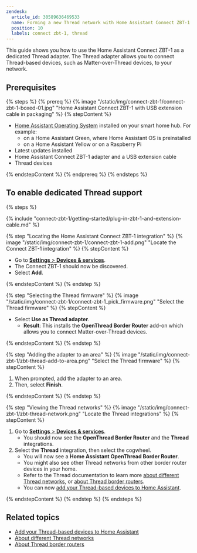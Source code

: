 ```yaml
---
zendesk:
  article_id: 30589636469533
  name: Forming a new Thread network with Home Assistant Connect ZBT-1
  position: 10
  labels: connect zbt-1, thread
---
```


This guide shows you how to use the Home Assistant Connect&nbsp;ZBT-1 as a dedicated Thread adapter. The Thread adapter allows you to connect Thread-based devices, such as Matter-over-Thread devices, to your network.

## Prerequisites

{% steps %}
{% prereq %}
{% image "/static/img/connect-zbt-1/connect-zbt-1-boxed-01.jpg" "Home Assistant Connect ZBT-1 with USB extension cable in packaging" %}
{% stepContent %}

- [Home Assistant Operating System](https://www.home-assistant.io/docs/glossary/#home-assistant-operating-system) installed on your smart home hub. For example:
  - on a Home Assistant Green, where Home Assistant OS is preinstalled
  - on a Home Assistant Yellow or on a Raspberry Pi
- Latest updates installed
- Home Assistant Connect&nbsp;ZBT-1 adapter and a USB extension cable
- Thread devices

{% endstepContent %}
{% endprereq %}
{% endsteps %}

## To enable dedicated Thread support

{% steps %}

{% include "connect-zbt-1/getting-started/plug-in-zbt-1-and-extension-cable.md" %}

{% step "Locating the Home Assistant Connect&nbsp;ZBT-1 integration" %}
{% image "/static/img/connect-zbt-1/connect-zbt-1-add.png" "Locate the Connect ZBT-1 integration" %}
{% stepContent %}

- Go to [**Settings** > **Devices & services**](https://my.home-assistant.io/redirect/integrations/).
- The Connect ZBT-1 should now be discovered.
- Select **Add**.

{% endstepContent %}
{% endstep %}

{% step "Selecting the Thread firmware" %}
{% image "/static/img/connect-zbt-1/connect-zbt-1_pick_firmware.png" "Select the Thread firmware" %}
{% stepContent %}

- Select **Use as Thread adapter**.
  - **Result**: This installs the **OpenThread Border Router** add-on which allows you to connect Matter-over-Thread devices.

{% endstepContent %}
{% endstep %}

{% step "Adding the adapter to an area" %}
{% image "/static/img/connect-zbt-1/zbt-thread-add-to-area.png" "Select the Thread firmware" %}
{% stepContent %}

1. When prompted, add the adapter to an area.
2. Then, select **Finish**.

{% endstepContent %}
{% endstep %}

{% step "Viewing the Thread networks" %}
{% image "/static/img/connect-zbt-1/zbt-thread-network.png" "Locate the Thread integrations" %}
{% stepContent %}

1. Go to [**Settings** > **Devices & services**](https://my.home-assistant.io/redirect/integrations/).
   - You should now see the **OpenThread Border Router** and the **Thread** integrations.
2. Select the **Thread** integration, then select the cogwheel.
   - You will now see a **Home Assistant OpenThread Border Router**.
   - You might also see other Thread networks from other border router devices in your home.
   - Refer to the Thread documentation to learn more [about different Thread networks](https://www.home-assistant.io/integrations/thread/#about-different-thread-networks), or [about Thread border routers](https://www.home-assistant.io/integrations/thread/#about-thread-border-routers).
   - You can now [add your Thread-based devices to Home Assistant](https://www.home-assistant.io/integrations/thread/#adding-a-thread-based-device-to-home-assistant).

{% endstepContent %}
{% endstep %}
{% endsteps %}

## Related topics

- [Add your Thread-based devices to Home Assistant](https://www.home-assistant.io/integrations/thread/#adding-a-thread-based-device-to-home-assistant)
- [About different Thread networks](https://www.home-assistant.io/integrations/thread/#about-different-thread-networks)
- [About Thread border routers](https://www.home-assistant.io/integrations/thread/#about-thread-border-routers)
